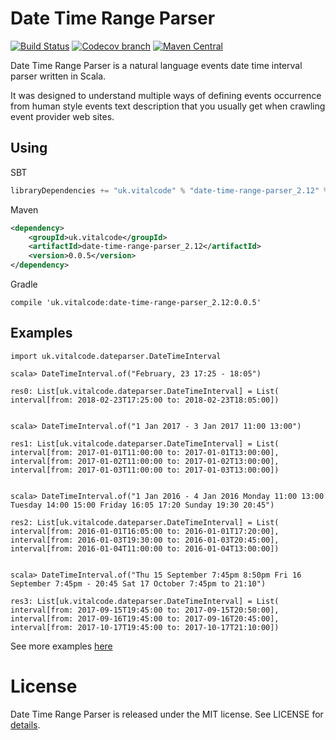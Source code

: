 # Date Time Range Parser

[![Build Status](https://travis-ci.org/vitalcode/date-time-range-parser.svg?branch=master)](https://travis-ci.org/vitalcode/date-time-range-parser?branch=master)
[![Codecov branch](https://img.shields.io/codecov/c/github/vitalcode/date-time-range-parser/master.svg)](http://codecov.io/github/vitalcode/date-time-range-parser?branch=master)
[![Maven Central](https://img.shields.io/maven-central/v/uk.vitalcode/date-time-range-parser_2.12.svg)](https://maven-badges.herokuapp.com/maven-central/uk.vitalcode/date-time-range-parser_2.12)

Date Time Range Parser is a natural language events date time interval parser written in Scala.

It was designed to understand multiple ways of defining events occurrence from human style events text description that you usually get when crawling event provider web sites.

## Using

SBT
```scala
libraryDependencies += "uk.vitalcode" % "date-time-range-parser_2.12" % "0.0.5"
```

Maven
```xml
<dependency>
    <groupId>uk.vitalcode</groupId>
    <artifactId>date-time-range-parser_2.12</artifactId>
    <version>0.0.5</version>
</dependency>
```

Gradle
```
compile 'uk.vitalcode:date-time-range-parser_2.12:0.0.5'
```

## Examples

    import uk.vitalcode.dateparser.DateTimeInterval

    scala> DateTimeInterval.of("February, 23 17:25 - 18:05")

    res0: List[uk.vitalcode.dateparser.DateTimeInterval] = List(
    interval[from: 2018-02-23T17:25:00 to: 2018-02-23T18:05:00])


    scala> DateTimeInterval.of("1 Jan 2017 - 3 Jan 2017 11:00 13:00")

    res1: List[uk.vitalcode.dateparser.DateTimeInterval] = List(
    interval[from: 2017-01-01T11:00:00 to: 2017-01-01T13:00:00],
    interval[from: 2017-01-02T11:00:00 to: 2017-01-02T13:00:00],
    interval[from: 2017-01-03T11:00:00 to: 2017-01-03T13:00:00])


    scala> DateTimeInterval.of("1 Jan 2016 - 4 Jan 2016 Monday 11:00 13:00 Tuesday 14:00 15:00 Friday 16:05 17:20 Sunday 19:30 20:45")

    res2: List[uk.vitalcode.dateparser.DateTimeInterval] = List(
    interval[from: 2016-01-01T16:05:00 to: 2016-01-01T17:20:00],
    interval[from: 2016-01-03T19:30:00 to: 2016-01-03T20:45:00],
    interval[from: 2016-01-04T11:00:00 to: 2016-01-04T13:00:00])


    scala> DateTimeInterval.of("Thu 15 September 7:45pm 8:50pm Fri 16 September 7:45pm - 20:45 Sat 17 October 7:45pm to 21:10")

    res3: List[uk.vitalcode.dateparser.DateTimeInterval] = List(
    interval[from: 2017-09-15T19:45:00 to: 2017-09-15T20:50:00],
    interval[from: 2017-09-16T19:45:00 to: 2017-09-16T20:45:00],
    interval[from: 2017-10-17T19:45:00 to: 2017-10-17T21:10:00])

  See more examples [here](https://github.com/vitalcode/date-time-range-parser/blob/master/src/test/scala/uk/vitalcode/dateparser/Examples.scala)

# License

Date Time Range Parser is released under the MIT license. See LICENSE for [details](https://github.com/vitalcode/date-time-range-parser/blob/master/LICENSE).